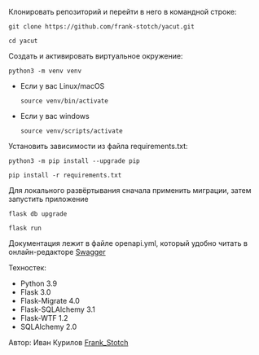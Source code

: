 Клонировать репозиторий и перейти в него в командной строке:

```
git clone https://github.com/frank-stotch/yacut.git
```

```
cd yacut
```

Cоздать и активировать виртуальное окружение:

```
python3 -m venv venv
```

* Если у вас Linux/macOS

    ```
    source venv/bin/activate
    ```

* Если у вас windows

    ```
    source venv/scripts/activate
    ```

Установить зависимости из файла requirements.txt:

```
python3 -m pip install --upgrade pip
```

```
pip install -r requirements.txt
```

Для локального развёртывания сначала применить миграции, затем запустить приложение
```
flask db upgrade
```

```
flask run
```

Документация лежит в файле openapi.yml, который удобно читать в онлайн-редакторе [Swagger](https://editor.swagger.io/)

Техностек:
* Python 3.9
* Flask 3.0
* Flask-Migrate 4.0
* Flask-SQLAlchemy 3.1
* Flask-WTF 1.2
* SQLAlchemy 2.0

Автор: Иван Курилов [Frank_Stotch](https://github.com/frank-stotch)